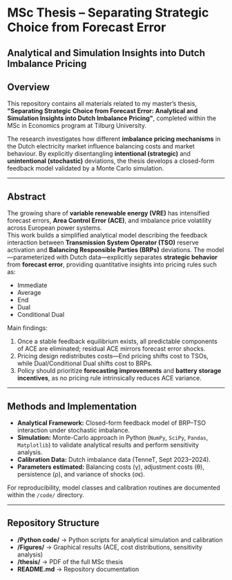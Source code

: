 # MSc Thesis – Separating Strategic Choice from Forecast Error  
**Analytical and Simulation Insights into Dutch Imbalance Pricing**  
---

## Overview  
This repository contains all materials related to my master’s thesis, **"Separating Strategic Choice from Forecast Error: Analytical and Simulation Insights into Dutch Imbalance Pricing"**, completed within the MSc in Economics program at Tilburg University.

The research investigates how different **imbalance pricing mechanisms** in the Dutch electricity market influence balancing costs and market behaviour. By explicitly disentangling **intentional (strategic)** and **unintentional (stochastic)** deviations, the thesis develops a closed-form feedback model validated by a Monte Carlo simulation.

---

## Abstract  
The growing share of **variable renewable energy (VRE)** has intensified forecast errors, **Area Control Error (ACE)**, and imbalance price volatility across European power systems.  
This work builds a simplified analytical model describing the feedback interaction between **Transmission System Operator (TSO)** reserve activation and **Balancing Responsible Parties (BRPs)** deviations. The model—parameterized with Dutch data—explicitly separates **strategic behavior** from **forecast error**, providing quantitative insights into pricing rules such as:
- Immediate  
- Average  
- End  
- Dual  
- Conditional Dual  

Main findings:  
1. Once a stable feedback equilibrium exists, all predictable components of ACE are eliminated; residual ACE mirrors forecast error shocks.  
2. Pricing design redistributes costs—End pricing shifts cost to TSOs, while Dual/Conditional Dual shifts cost to BRPs.  
3. Policy should prioritize **forecasting improvements** and **battery storage incentives**, as no pricing rule intrinsically reduces ACE variance.

---

## Methods and Implementation  
- **Analytical Framework:** Closed-form feedback model of BRP–TSO interaction under stochastic imbalance.  
- **Simulation:** Monte-Carlo approach in Python (`NumPy`, `SciPy`, `Pandas`, `Matplotlib`) to validate analytical results and perform sensitivity analysis.  
- **Calibration Data:** Dutch imbalance data (TenneT, Sept 2023–2024).  
- **Parameters estimated:** Balancing costs (γ), adjustment costs (θ), persistence (ρ), and variance of shocks (σϵ).

For reproducibility, model classes and calibration routines are documented within the `/code/` directory.

---

## Repository Structure 
- **/Python code/** → Python scripts for analytical simulation and calibration
- **/Figures/** → Graphical results (ACE, cost distributions, sensitivity analysis)
- **/thesis/** → PDF of the full MSc thesis
- **README.md** → Repository documentation
